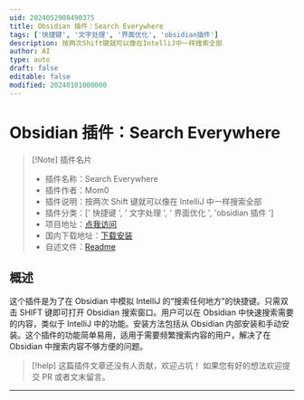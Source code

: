 ```yaml
---
uid: 2024052908490375
title: Obsidian 插件：Search Everywhere
tags: ['快捷键', '文字处理', '界面优化', 'obsidian插件']
description: 按两次Shift键就可以像在IntelliJ中一样搜索全部
author: AI
type: auto
draft: false
editable: false
modified: 20240101000000
---
```


# Obsidian 插件：Search Everywhere

> [!Note] 插件名片
> - 插件名称：Search Everywhere
> - 插件作者：Mom0
> - 插件说明：按两次 Shift 键就可以像在 IntelliJ 中一样搜索全部
> - 插件分类：[' 快捷键 ', ' 文字处理 ', ' 界面优化 ', 'obsidian 插件 ']
> - 项目地址：[点我访问](https://github.com/mom0aut/obsidian-search-everywhere)
> - 国内下载地址：[下载安装](https://pkmer.cn/products/plugin/pluginMarket/?obsidian-search-everywhere-plugin)
> - 自述文件：[Readme](https://ghproxy.net/https://raw.githubusercontent.com/Mom0aut/obsidian-search-everywhere/master/README.md)

## 概述

这个插件是为了在 Obsidian 中模拟 IntelliJ 的“搜索任何地方”的快捷键。只需双击 SHIFT 键即可打开 Obsidian 搜索窗口。用户可以在 Obsidian 中快速搜索需要的内容，类似于 IntelliJ 中的功能。安装方法包括从 Obsidian 内部安装和手动安装。这个插件的功能简单易用，适用于需要频繁搜索内容的用户，解决了在 Obsidian 中搜索内容不够方便的问题。

> [!help]
> 这篇插件文章还没有人贡献，欢迎占坑！
> 如果您有好的想法欢迎提交 PR 或者文末留言。

---



